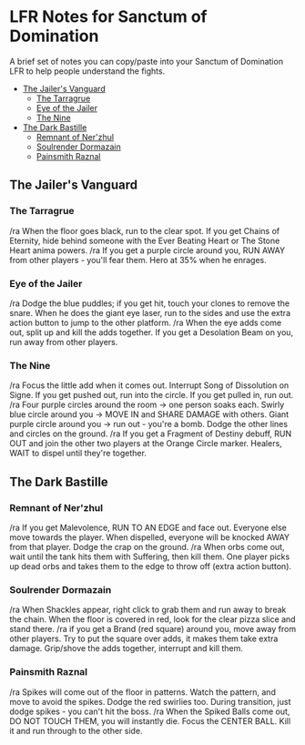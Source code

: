 # LFR Notes for Sanctum of Domination
A brief set of notes you can copy/paste into your Sanctum of Domination LFR to help people understand the fights.

- [The Jailer's Vanguard](#the-jailers-vanguard)
  * [The Tarragrue](#the-tarragrue)
  * [Eye of the Jailer](#eye-of-the-jailer)
  * [The Nine](#the-nine)
- [The Dark Bastille](#the-dark-bastille)
  * [Remnant of Ner'zhul](#remnant-of-nerzhul)
  * [Soulrender Dormazain](#soulrender-dormazain)
  * [Painsmith Raznal](#painsmith-raznal)


## The Jailer's Vanguard
### The Tarragrue
/ra When the floor goes black, run to the clear spot. If you get Chains of Eternity, hide behind someone with the Ever Beating Heart or The Stone Heart anima powers.
/ra If you get a purple circle around you, RUN AWAY from other players - you'll fear them. Hero at 35% when he enrages.

### Eye of the Jailer
/ra Dodge the blue puddles; if you get hit, touch your clones to remove the snare. When he does the giant eye laser, run to the sides and use the extra action button to jump to the other platform.
/ra When the eye adds come out, split up and kill the adds together. If you get a Desolation Beam on you, run away from other players.

### The Nine
/ra Focus the little add when it comes out. Interrupt Song of Dissolution on Signe. If you get pushed out, run into the circle. If you get pulled in, run out.
/ra Four purple circles around the room -> one person soaks each. Swirly blue circle around you -> MOVE IN and SHARE DAMAGE with others. Giant purple circle around you -> run out - you're a bomb. Dodge the other lines and circles on the ground.
/ra If you get a Fragment of Destiny debuff, RUN OUT and join the other two players at the Orange Circle marker. Healers, WAIT to dispel until they're together. 

## The Dark Bastille
### Remnant of Ner'zhul
/ra If you get Malevolence, RUN TO AN EDGE and face out. Everyone else move towards the player. When dispelled, everyone will be knocked AWAY from that player. Dodge the crap on the ground.
/ra When orbs come out, wait until the tank hits them with Suffering, then kill them. One player picks up dead orbs and takes them to the edge to throw off (extra action button).

### Soulrender Dormazain
/ra When Shackles appear, right click to grab them and run away to break the chain. When the floor is covered in red, look for the clear pizza slice and stand there.
/ra if you get a Brand (red square) around you, move away from other players. Try to put the square over adds, it makes them take extra damage. Grip/shove the adds together, interrupt and kill them.

### Painsmith Raznal
/ra Spikes will come out of the floor in patterns. Watch the pattern, and move to avoid the spikes. Dodge the red swirlies too. During transition, just dodge spikes - you can't hit the boss.
/ra When the Spiked Balls come out, DO NOT TOUCH THEM, you will instantly die. Focus the CENTER BALL. Kill it and run through to the other side.
